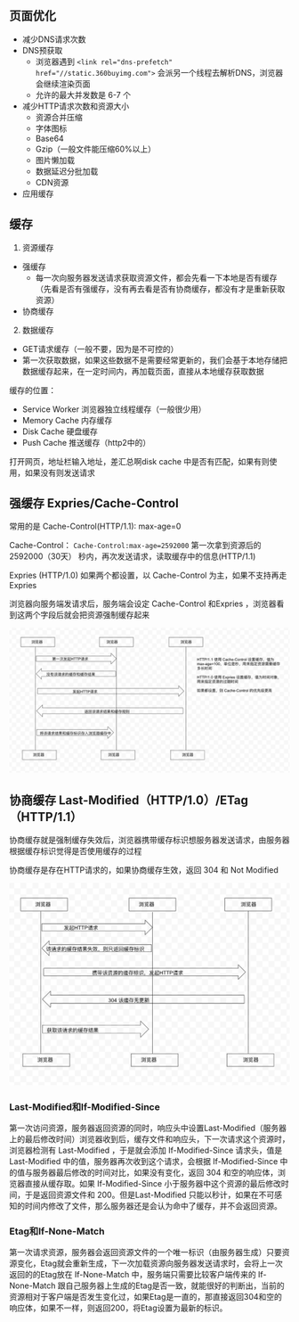 ## 页面优化

- 减少DNS请求次数
- DNS预获取
  + 浏览器遇到 `<link rel="dns-prefetch" href="//static.360buyimg.com">` 会派另一个线程去解析DNS，浏览器会继续渲染页面
  + 允许的最大并发数是 6-7 个
- 减少HTTP请求次数和资源大小
  - 资源合并压缩
  - 字体图标
  - Base64
  - Gzip（一般文件能压缩60%以上）
  - 图片懒加载
  - 数据延迟分批加载
  - CDN资源
- 应用缓存


## 缓存

1. 资源缓存
  - 强缓存
    - 每一次向服务器发送请求获取资源文件，都会先看一下本地是否有缓存（先看是否有强缓存，没有再去看是否有协商缓存，都没有才是重新获取资源）
  - 协商缓存
2. 数据缓存
  - GET请求缓存（一般不要，因为是不可控的）
  - 第一次获取数据，如果这些数据不是需要经常更新的，我们会基于本地存储把数据缓存起来，在一定时间内，再加载页面，直接从本地缓存获取数据

缓存的位置：

  - Service Worker 浏览器独立线程缓存（一般很少用）
  - Memory Cache 内存缓存
  - Disk Cache 硬盘缓存
  - Push Cache 推送缓存（http2中的）

打开网页，地址栏输入地址，差汇总啊disk cache 中是否有匹配，如果有则使用，如果没有则发送请求

## 强缓存 Expries/Cache-Control

常用的是 Cache-Control(HTTP/1.1): max-age=0

Cache-Control： `Cache-Control:max-age=2592000` 第一次拿到资源后的 2592000（30天） 秒内，再次发送请求，读取缓存中的信息(HTTP/1.1)

Expries (HTTP/1.0) 如果两个都设置，以 Cache-Control 为主，如果不支持再走Expries

浏览器向服务端发请求后，服务端会设定 Cache-Control 和Expries ，浏览器看到这两个字段后就会把资源强制缓存起来

![强制缓存](./强缓存.png)

## 协商缓存 Last-Modified（HTTP/1.0）/ETag（HTTP/1.1）

协商缓存就是强制缓存失效后，浏览器携带缓存标识想服务器发送请求，由服务器根据缓存标识觉得是否使用缓存的过程

协商缓存是存在HTTP请求的，如果协商缓存生效，返回 304 和 Not Modified

![协商缓存](./协商缓存.png)

### Last-Modified和If-Modified-Since

第一次访问资源，服务器返回资源的同时，响应头中设置Last-Modified（服务器上的最后修改时间）浏览器收到后，缓存文件和响应头，下一次请求这个资源时，浏览器检测有 Last-Modified ，于是就会添加 If-Modified-Since 请求头，值是 Last-Modified 中的值，服务器再次收到这个请求，会根据 If-Modified-Since 中的值与服务器最后修改的时间对比，如果没有变化，返回 304 和空的响应体，浏览器直接从缓存取。如果 If-Modified-Since 小于服务器中这个资源的最后修改时间，于是返回资源文件和 200。但是Last-Modified 只能以秒计，如果在不可感知的时间内修改了文件，那么服务器还是会认为命中了缓存，并不会返回资源。

### Etag和If-None-Match

第一次请求资源，服务器会返回资源文件的一个唯一标识（由服务器生成）只要资源变化，Etag就会重新生成，下一次加载资源向服务器发送请求时，会将上一次返回的的Etag放在 If-None-Match 中，服务端只需要比较客户端传来的 If-None-Match 跟自己服务器上生成的Etag是否一致，就能很好的判断出，当前的资源相对于客户端是否发生变化过，如果Etag是一直的，那直接返回304和空的响应体，如果不一样，则返回200，将Etag设置为最新的标识。


